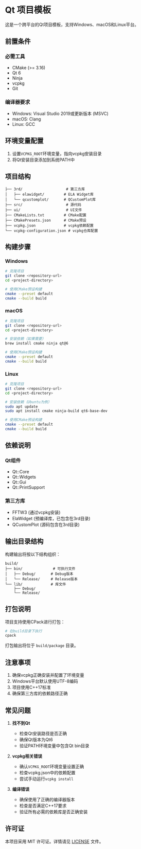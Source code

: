 # Qt 项目模板

这是一个跨平台的Qt项目模板，支持Windows、macOS和Linux平台。

## 前置条件

### 必需工具
- CMake (>= 3.16)
- Qt 6
- Ninja
- vcpkg
- Git

### 编译器要求
- Windows: Visual Studio 2019或更新版本 (MSVC)
- macOS: Clang
- Linux: GCC

## 环境变量配置

1. 设置`VCPKG_ROOT`环境变量，指向vcpkg安装目录
2. 将Qt安装目录添加到系统PATH中

## 项目结构
```
├── 3rd/                    # 第三方库
│   ├── elawidget/         # ELA Widget库
│   └── qcustomplot/       # QCustomPlot库
├── src/                    # 源代码
├── ui/                     # UI文件
├── CMakeLists.txt         # CMake配置
├── CMakePresets.json      # CMake预设
├── vcpkg.json             # vcpkg依赖配置
└── vcpkg-configuration.json # vcpkg仓库配置
```

## 构建步骤

### Windows
```bash
# 克隆项目
git clone <repository-url>
cd <project-directory>

# 使用CMake预设构建
cmake --preset default
cmake --build build
```

### macOS
```bash
# 克隆项目
git clone <repository-url>
cd <project-directory>

# 安装依赖（如果需要）
brew install cmake ninja qt@6

# 使用CMake预设构建
cmake --preset default
cmake --build build
```

### Linux
```bash
# 克隆项目
git clone <repository-url>
cd <project-directory>

# 安装依赖（Ubuntu为例）
sudo apt update
sudo apt install cmake ninja-build qt6-base-dev

# 使用CMake预设构建
cmake --preset default
cmake --build build
```

## 依赖说明

### Qt组件
- Qt::Core
- Qt::Widgets
- Qt::Gui
- Qt::PrintSupport

### 第三方库
- FFTW3 (通过vcpkg安装)
- ElaWidget (预编译库，已包含在3rd目录)
- QCustomPlot (源码包含在3rd目录)

## 输出目录结构

构建输出将按以下结构组织：
```
build/
├── bin/              # 可执行文件
│   ├── Debug/       # Debug版本
│   └── Release/     # Release版本
└── lib/             # 库文件
    ├── Debug/
    └── Release/
```

## 打包说明

项目支持使用CPack进行打包：

```bash
# 在build目录下执行
cpack
```

打包输出将位于 `build/package` 目录。

## 注意事项

1. 确保vcpkg正确安装并配置了环境变量
2. Windows平台默认使用UTF-8编码
3. 项目使用C++17标准
4. 确保第三方库的依赖路径正确

## 常见问题

1. **找不到Qt**
   - 检查Qt安装路径是否正确
   - 确保Qt版本为Qt6
   - 验证PATH环境变量中包含Qt bin目录

2. **vcpkg相关错误**
   - 确认`VCPKG_ROOT`环境变量设置正确
   - 检查vcpkg.json中的依赖配置
   - 尝试手动运行`vcpkg install`

3. **编译错误**
   - 确保使用了正确的编译器版本
   - 检查是否满足C++17要求
   - 验证所有必需的依赖库是否正确安装

## 许可证

本项目采用 MIT 许可证。详情请见 [LICENSE](LICENSE) 文件。
